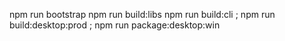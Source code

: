 npm run bootstrap
npm run build:libs 
npm run build:cli ; npm run build:desktop:prod ; npm run package:desktop:win